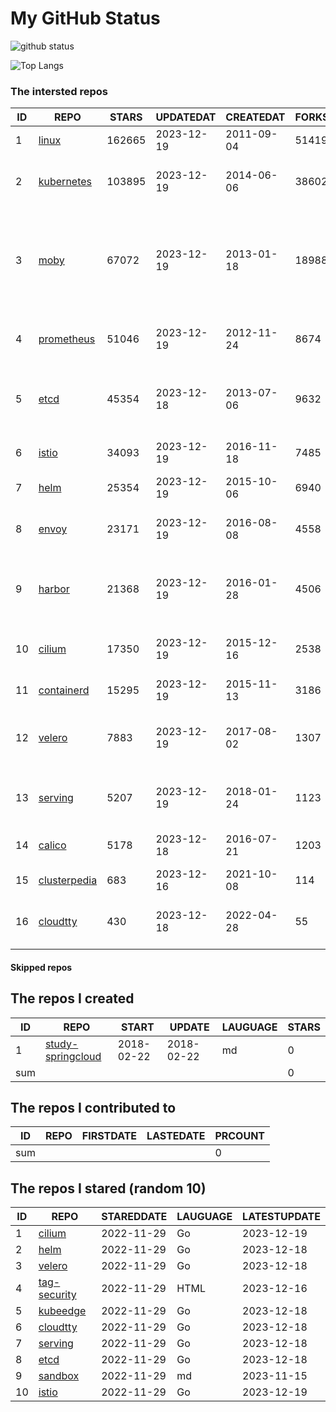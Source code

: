 # My GitHub Status

<img src="https://github-readme-stats-1.yihong0618.vercel.app/api?username=daoqingniu&show_icons=true&&&hide_title=true&count_private=true" alt="github status" />

![Top Langs](https://github-readme-stats-1.yihong0618.vercel.app/api/top-langs/?username=daoqingniu&layout=compact)

<!--START_SECTION:github_repos-->
### The intersted repos
| ID |                              REPO                               | STARS  | UPDATEDAT  | CREATEDAT  | FORKSCOUNT |                                                DESCRIPTIONS                                                |
|----|-----------------------------------------------------------------|--------|------------|------------|------------|------------------------------------------------------------------------------------------------------------|
|  1 | [linux](https://github.com/torvalds/linux)                      | 162665 | 2023-12-19 | 2011-09-04 |      51419 | Linux kernel source tree                                                                                   |
|  2 | [kubernetes](https://github.com/kubernetes/kubernetes)          | 103895 | 2023-12-19 | 2014-06-06 |      38602 | Production-Grade Container Scheduling and Management                                                       |
|  3 | [moby](https://github.com/moby/moby)                            |  67072 | 2023-12-19 | 2013-01-18 |      18988 | The Moby Project - a collaborative project for the container ecosystem to assemble container-based systems |
|  4 | [prometheus](https://github.com/prometheus/prometheus)          |  51046 | 2023-12-19 | 2012-11-24 |       8674 | The Prometheus monitoring system and time series database.                                                 |
|  5 | [etcd](https://github.com/etcd-io/etcd)                         |  45354 | 2023-12-18 | 2013-07-06 |       9632 | Distributed reliable key-value store for the most critical data of a distributed system                    |
|  6 | [istio](https://github.com/istio/istio)                         |  34093 | 2023-12-19 | 2016-11-18 |       7485 | Connect, secure, control, and observe services.                                                            |
|  7 | [helm](https://github.com/helm/helm)                            |  25354 | 2023-12-19 | 2015-10-06 |       6940 | The Kubernetes Package Manager                                                                             |
|  8 | [envoy](https://github.com/envoyproxy/envoy)                    |  23171 | 2023-12-19 | 2016-08-08 |       4558 | Cloud-native high-performance edge/middle/service proxy                                                    |
|  9 | [harbor](https://github.com/goharbor/harbor)                    |  21368 | 2023-12-19 | 2016-01-28 |       4506 | An open source trusted cloud native registry project that stores, signs, and scans content.                |
| 10 | [cilium](https://github.com/cilium/cilium)                      |  17350 | 2023-12-19 | 2015-12-16 |       2538 | eBPF-based Networking, Security, and Observability                                                         |
| 11 | [containerd](https://github.com/containerd/containerd)          |  15295 | 2023-12-19 | 2015-11-13 |       3186 | An open and reliable container runtime                                                                     |
| 12 | [velero](https://github.com/vmware-tanzu/velero)                |   7883 | 2023-12-19 | 2017-08-02 |       1307 | Backup and migrate Kubernetes applications and their persistent volumes                                    |
| 13 | [serving](https://github.com/knative/serving)                   |   5207 | 2023-12-19 | 2018-01-24 |       1123 | Kubernetes-based, scale-to-zero, request-driven compute                                                    |
| 14 | [calico](https://github.com/projectcalico/calico)               |   5178 | 2023-12-18 | 2016-07-21 |       1203 | Cloud native networking and network security                                                               |
| 15 | [clusterpedia](https://github.com/clusterpedia-io/clusterpedia) |    683 | 2023-12-16 | 2021-10-08 |        114 | The Encyclopedia of Kubernetes clusters                                                                    |
| 16 | [cloudtty](https://github.com/cloudtty/cloudtty)                |    430 | 2023-12-18 | 2022-04-28 |         55 | A Friendly Kubernetes CloudShell (Web Terminal) !                                                          |



#### Skipped repos
<!--END_SECTION:github_repos-->

<!--START_SECTION:my_github-->
## The repos I created
| ID  |                                 REPO                                 |   START    |   UPDATE   | LAUGUAGE | STARS |
|-----|----------------------------------------------------------------------|------------|------------|----------|-------|
|   1 | [study-springcloud](https://github.com/daoqingniu/study-springcloud) | 2018-02-22 | 2018-02-22 | md       |     0 |
| sum |                                                                      |            |            |          |     0 |

## The repos I contributed to
| ID  | REPO | FIRSTDATE | LASTEDATE | PRCOUNT |
|-----|------|-----------|-----------|---------|
| sum |      |           |           |       0 |

## The repos I stared (random 10)
| ID |                         REPO                         | STAREDDATE | LAUGUAGE | LATESTUPDATE |
|----|------------------------------------------------------|------------|----------|--------------|
|  1 | [cilium](https://github.com/cilium/cilium)           | 2022-11-29 | Go       | 2023-12-19   |
|  2 | [helm](https://github.com/helm/helm)                 | 2022-11-29 | Go       | 2023-12-18   |
|  3 | [velero](https://github.com/vmware-tanzu/velero)     | 2022-11-29 | Go       | 2023-12-18   |
|  4 | [tag-security](https://github.com/cncf/tag-security) | 2022-11-29 | HTML     | 2023-12-16   |
|  5 | [kubeedge](https://github.com/kubeedge/kubeedge)     | 2022-11-29 | Go       | 2023-12-18   |
|  6 | [cloudtty](https://github.com/cloudtty/cloudtty)     | 2022-11-29 | Go       | 2023-12-18   |
|  7 | [serving](https://github.com/knative/serving)        | 2022-11-29 | Go       | 2023-12-18   |
|  8 | [etcd](https://github.com/etcd-io/etcd)              | 2022-11-29 | Go       | 2023-12-18   |
|  9 | [sandbox](https://github.com/cncf/sandbox)           | 2022-11-29 | md       | 2023-11-15   |
| 10 | [istio](https://github.com/istio/istio)              | 2022-11-29 | Go       | 2023-12-19   |

<!--END_SECTION:my_github-->
